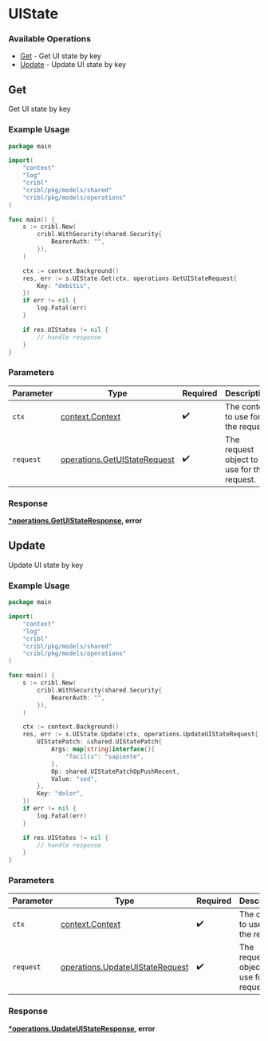 # UIState

### Available Operations

* [Get](#get) - Get UI state by key
* [Update](#update) - Update UI state by key

## Get

Get UI state by key

### Example Usage

```go
package main

import(
	"context"
	"log"
	"cribl"
	"cribl/pkg/models/shared"
	"cribl/pkg/models/operations"
)

func main() {
    s := cribl.New(
        cribl.WithSecurity(shared.Security{
            BearerAuth: "",
        }),
    )

    ctx := context.Background()
    res, err := s.UIState.Get(ctx, operations.GetUIStateRequest{
        Key: "debitis",
    })
    if err != nil {
        log.Fatal(err)
    }

    if res.UIStates != nil {
        // handle response
    }
}
```

### Parameters

| Parameter                                                                    | Type                                                                         | Required                                                                     | Description                                                                  |
| ---------------------------------------------------------------------------- | ---------------------------------------------------------------------------- | ---------------------------------------------------------------------------- | ---------------------------------------------------------------------------- |
| `ctx`                                                                        | [context.Context](https://pkg.go.dev/context#Context)                        | :heavy_check_mark:                                                           | The context to use for the request.                                          |
| `request`                                                                    | [operations.GetUIStateRequest](../../models/operations/getuistaterequest.md) | :heavy_check_mark:                                                           | The request object to use for the request.                                   |


### Response

**[*operations.GetUIStateResponse](../../models/operations/getuistateresponse.md), error**


## Update

Update UI state by key

### Example Usage

```go
package main

import(
	"context"
	"log"
	"cribl"
	"cribl/pkg/models/shared"
	"cribl/pkg/models/operations"
)

func main() {
    s := cribl.New(
        cribl.WithSecurity(shared.Security{
            BearerAuth: "",
        }),
    )

    ctx := context.Background()
    res, err := s.UIState.Update(ctx, operations.UpdateUIStateRequest{
        UIStatePatch: &shared.UIStatePatch{
            Args: map[string]interface{}{
                "facilis": "sapiente",
            },
            Op: shared.UIStatePatchOpPushRecent,
            Value: "sed",
        },
        Key: "dolor",
    })
    if err != nil {
        log.Fatal(err)
    }

    if res.UIStates != nil {
        // handle response
    }
}
```

### Parameters

| Parameter                                                                          | Type                                                                               | Required                                                                           | Description                                                                        |
| ---------------------------------------------------------------------------------- | ---------------------------------------------------------------------------------- | ---------------------------------------------------------------------------------- | ---------------------------------------------------------------------------------- |
| `ctx`                                                                              | [context.Context](https://pkg.go.dev/context#Context)                              | :heavy_check_mark:                                                                 | The context to use for the request.                                                |
| `request`                                                                          | [operations.UpdateUIStateRequest](../../models/operations/updateuistaterequest.md) | :heavy_check_mark:                                                                 | The request object to use for the request.                                         |


### Response

**[*operations.UpdateUIStateResponse](../../models/operations/updateuistateresponse.md), error**

